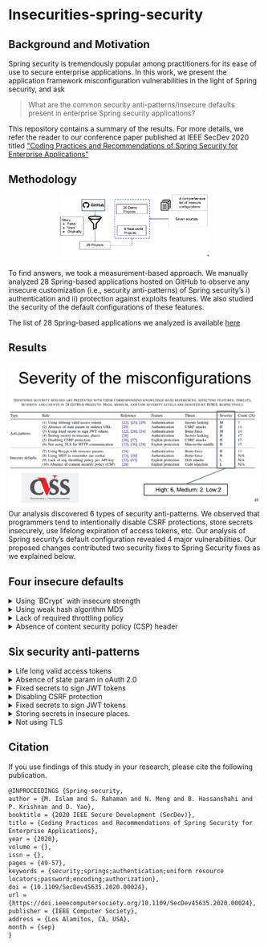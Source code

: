 # Insecurities-spring-security

## Background and Motivation 
Spring security is tremendously popular among
practitioners for its ease of use to secure enterprise applications.
In this work, we present the application framework misconfiguration vulnerabilities in the light of Spring security, and ask 

> What are the common security anti-patterns/insecure defaults present in enterprise Spring security applications?

This repository contains a summary of the results. For more details, we refer the reader to our conference paper published at IEEE SecDev 2020 titled ["Coding Practices and Recommendations of Spring
Security for Enterprise Applications"](https://pages.cs.wisc.edu/~mazharul/files/IslamCoding.pdf)

## Methodology
<div align="center">
    <img src="figures/methodology.png" alt="Methodology" width="300">
</div>

To find answers, we took a measurement-based approach.
We manually analyzed 28 Spring-based applications hosted
on GitHub to observe any insecure customization (i.e., security anti-patterns) of Spring security’s i) authentication
and ii) protection against exploits features. We also studied
the security of the default configurations of these features.

The list of 28 Spring-based applications we analyzed is available [here](https://docs.google.com/spreadsheets/d/1VTY_g-BDjxygV-yQzQ9lBQjWhJSrEVVivq1B2LP0nL4/edit?usp=sharing)

## Results 
<div align="center">
    <img src="figures/results.png" alt="Methodology" width="600">
</div>
Our analysis discovered 6 types of security anti-patterns. We
observed that programmers tend to intentionally disable CSRF
protections, store secrets insecurely, use lifelong expiration of
access tokens, etc. Our analysis of Spring security’s default
configuration revealed 4 major vulnerabilities.
Our proposed changes contributed two security fixes to Spring Security fixes as we explained below.

## Four insecure defaults

<details>
  <summary>Using `BCrypt` with insecure strength</summary>

``` java 
    @Bean
    public PasswordEncoder passwordEncoder() {
        return new BCryptoPasswordEncoder(); 
        /* using default strength 10 is vulnerable to feasible brute for attacks */
    }
```
<div align="center">
    <img src="figures/bcrypt.png" alt="Methodology" width="400">
</div>


</details>

<details>
  <summary>Using weak hash algorithm MD5</summary>
  MD5 is already a broken hashing algorithm. It is vulnerable to
  collision attacks, modular differential attacks. 

  ``` java 
   based64 (username + ":" + expirationTime + ":" + 
   md5Hex(username + ":" + expirationTime + 
   /* Use of weak hashing algortihm MD5 */
   ":" password + ":" + key))
  ```
  
</details>

<details>
  <summary>Lack of required throttling policy</summary>
  Resource management policy for web API need to have a proper throttling policy per user to prevent DoS/DDoS attack.

  <span style="color:red">Spring security framework lacks throttling policy.
  </span>
  
</details>

<details>
  <summary>Absence of content security policy (CSP) header</summary>
  CSP helps the developers to enforce a fine-grained security policy easily to prevent code injection attacks e.g., cross site scripting, clickjacking, and data injection, etc.

  <span style="color:red">Spring security does not add content security policy (CSP) HTTP headers by default.</span>
  
  
</details>

## Six security anti-patterns
<details>
  <summary>Life long valid access tokens</summary>
  MD5 is already a broken hashing algorithm. It is vulnerable to
  collision attacks, modular differential attacks. 

  ``` java 
  app:
  auth:
    tokenExpirationMsec: 864000000 
    // setting unnecessary long lifetime of 10 days
  ```
  <span style="color:red">Life long valid access tokens to reply attacks, leaks</span>
</details>

<details><summary>Absence of state param in oAuth 2.0</summary> 
  
  ``` java 
  public String getToken(@RequestParam String code) {
    ... 
    params.add("grant_type", "authorization_code");
    params.add("code", code)
    params.add("client_id", "aiqiyi")
    params.add("client_secret", "secret");
    params.add("state", 12124123234324)
    // ramdomly generated value of state param
  }
  ```
State-params stops against CSRF attacks
</details>

<details>
<summary>Fixed secrets to sign JWT tokens
</summary>
<span style="color:red">Hardcoded JWT keys is vulnerable to brute force attacks, and leaks
</span>
</details>

<details>
<summary>Disabling CSRF protection
</summary>
</details>

<details>
<summary>Fixed secrets to sign JWT tokens
</summary>
</details>

<details>
<summary>Storing secrets in insecure places.
</summary>
</details>

<details>
<summary>Not using TLS
</summary>
</details>




## Citation
If you use findings of this study in your research, please cite the following publication.
```
@INPROCEEDINGS {Spring-security,
author = {M. Islam and S. Rahaman and N. Meng and B. Hassanshahi and P. Krishnan and D. Yao},
booktitle = {2020 IEEE Secure Development (SecDev)},
title = {Coding Practices and Recommendations of Spring Security for Enterprise Applications},
year = {2020},
volume = {},
issn = {},
pages = {49-57},
keywords = {security;springs;authentication;uniform resource locators;password;encoding;authorization},
doi = {10.1109/SecDev45635.2020.00024},
url = {https://doi.ieeecomputersociety.org/10.1109/SecDev45635.2020.00024},
publisher = {IEEE Computer Society},
address = {Los Alamitos, CA, USA},
month = {sep}
}

```

